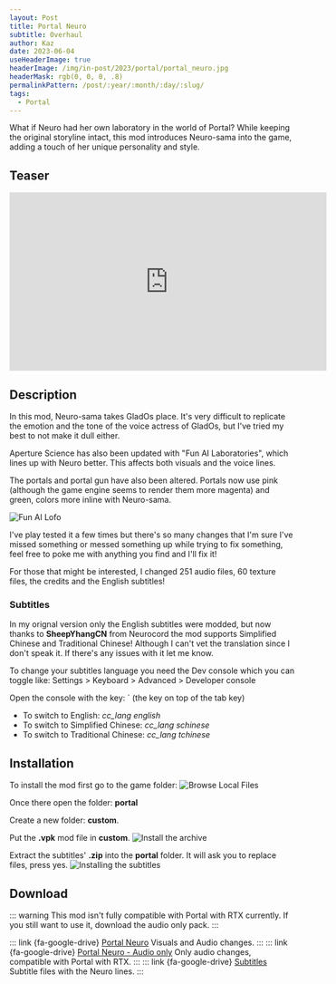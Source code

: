 ```yaml
---
layout: Post
title: Portal Neuro
subtitle: Overhaul
author: Kaz
date: 2023-06-04
useHeaderImage: true
headerImage: /img/in-post/2023/portal/portal_neuro.jpg
headerMask: rgb(0, 0, 0, .8)
permalinkPattern: /post/:year/:month/:day/:slug/
tags:
  - Portal
---
```


What if Neuro had her own laboratory in the world of Portal? While keeping the original storyline intact, this mod introduces Neuro-sama into the game, adding a touch of her unique personality and style.

<!-- more -->

## Teaser

<center>
<iframe width="560" height="315" src="https://www.youtube.com/embed/k4oHHg6guzo" title="YouTube video player" frameborder="0" allow="accelerometer; autoplay; clipboard-write; encrypted-media; gyroscope; picture-in-picture; web-share" allowfullscreen></iframe>
</center>

## Description

In this mod, Neuro-sama takes GladOs place. It's very difficult to replicate the emotion and the tone of the voice actress of GladOs, but I've tried my best to not make it dull either.

Aperture Science has also been updated with "Fun AI Laboratories", which lines up with Neuro better. This affects both visuals and the voice lines.

The portals and portal gun have also been altered. Portals now use pink (although the game engine seems to render them more magenta) and green, colors more inline with Neuro-sama.

![Fun AI Lofo](/img/in-post/2023/portal/funai.png "Fun AI Logo")

I've play tested it a few times but there's so many changes that I'm sure I've missed something or messed something up while trying to fix something, feel free to poke me with anything you find and I'll fix it!

For those that might be interested, I changed 251 audio files, 60 texture files, the credits and the English subtitles!

### Subtitles

In my orignal version only the English subtitles were modded, but now thanks to **SheepYhangCN** from Neurocord the mod supports Simplified Chinese and Traditional Chinese! Although I can't vet the translation since I don't speak it. If there's any issues with it let me know.

To change your subtitles language you need the Dev console which you can toggle like: Settings > Keyboard > Advanced > Developer console

Open the console with the key: ` (the key on top of the tab key)

- To switch to English: *cc_lang english*
- To switch to Simplified Chinese: *cc_lang schinese*
- To switch to Traditional Chinese: *cc_lang tchinese*

## Installation

To install the mod first go to the game folder:
![Browse Local Files](/img/in-post/2023/portal/steam_local.png "Browse local files on Steam")

Once there open the folder: **portal**

Create a new folder: **custom**.

Put the **.vpk** mod file in **custom**.
![Install the archive](/img/in-post/2023/portal/install_archive.png "Install the game archive")

Extract the subtitles' **.zip** into the **portal** folder. It will ask you to replace files, press yes.
![Installing the subtitles](/img/in-post/2023/portal/subtitles.png "Install the subtitles")

## Download

::: warning
This mod isn't fully compatible with Portal with RTX currently.
If you still want to use it, download the audio only pack.
:::

::: link {fa-google-drive} [Portal Neuro](https://drive.google.com/file/d/1SRLHH22gQI_lBUbm-kMGf376Xiq8eIHP/view?usp=share_link)
Visuals and Audio changes.
:::
::: link {fa-google-drive} [Portal Neuro - Audio only](https://drive.google.com/file/d/1o29dc65w3IdsDvWLhpM2HPP5ELvRS_I2/view?usp=share_link)
Only audio changes, compatible with Portal with RTX.
:::
::: link {fa-google-drive} [Subtitles](https://drive.google.com/file/d/1H9h8dUWgdsdb27AZY6-fNWYm-T7sE8dA/view?usp=share_link)
Subtitle files with the Neuro lines.
:::

